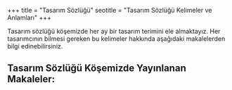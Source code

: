 +++
title = "Tasarım Sözlüğü"
seotitle = "Tasarım Sözlüğü Kelimeler ve Anlamları"
+++

Tasarım sözlüğü köşemizde her ay bir tasarım terimini ele almaktayız. Her tasarımcının bilmesi gereken bu kelimeler hakkında aşağıdaki makalelerden bilgi edinebilirsiniz.

## Tasarım Sözlüğü Köşemizde Yayınlanan Makaleler: